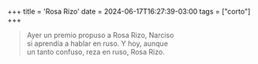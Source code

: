 +++
title = 'Rosa Rizo'
date = 2024-06-17T16:27:39-03:00
tags = ["corto"]
+++

> Ayer un premio propuso a Rosa Rizo, Narciso<br>
> si aprendía a hablar en ruso. Y hoy, aunque<br>
> un tanto confuso, reza en ruso, Rosa Rizo.<br>

<!--more-->

